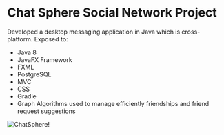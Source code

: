 # Chat Sphere Social Network Project
Developed a desktop messaging application in Java which is cross-platform.
Exposed to:
  - Java 8
  - JavaFX Framework
  - FXML
  - PostgreSQL
  - MVC
  - CSS
  - Gradle
  - Graph Algorithms used to manage efficiently friendships and friend request suggestions

![ChatSphere!](https://github.com/Tiberiw/ChatSphere/assets/73103485/7d18b572-4da5-41f2-af0c-f9cede1900de)
